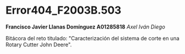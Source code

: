 # Error404_F2003B.503
**Francisco Javier Llanas Domínguez A01285818**
*Axel*
*Iván*
*Diego*

Bitácora del reto titulado: "Caracterización del sistema de corte en una Rotary Cutter John Deere".
